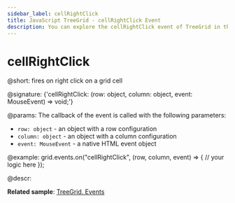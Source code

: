 ```yaml
---
sidebar_label: cellRightClick
title: JavaScript TreeGrid - cellRightClick Event 
description: You can explore the cellRightClick event of TreeGrid in the documentation of the DHTMLX JavaScript UI library. Browse developer guides and API reference, try out code examples and live demos, and download a free 30-day evaluation version of DHTMLX Suite.
---
```


# cellRightClick

@short: fires on right click on a grid cell

@signature: {'cellRightClick: (row: object, column: object, event: MouseEvent) => void;'}

@params:
The callback of the event is called with the following parameters:

- `row: object` - an object with a row configuration
- `column: object` - an object with a column configuration
- `event: MouseEvent` - a native HTML event object

@example:
grid.events.on("cellRightClick", (row, column, event) => {
     // your logic here
});

@descr:

**Related sample**: [TreeGrid. Events](https://snippet.dhtmlx.com/sgwnxshe)
